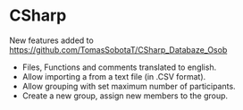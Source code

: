 # CSharp

New features added to https://github.com/TomasSobotaT/CSharp_Databaze_Osob
* Files, Functions and comments translated to english.
* Allow importing a from a text file (in .CSV format).
* Allow grouping with set maximum number of participants.
* Create a new group, assign new members to the group.
